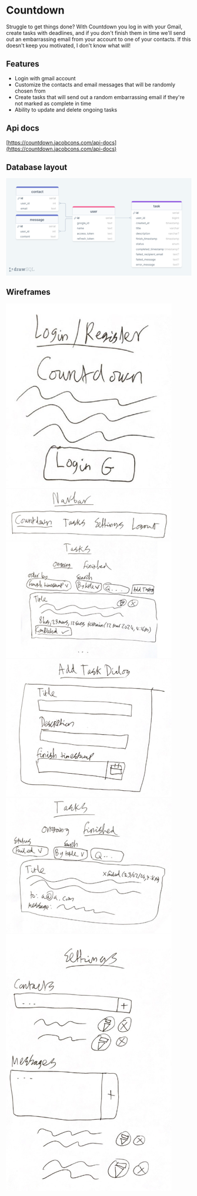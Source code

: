 # Countdown
Struggle to get things done? With Countdown you log in with your Gmail, create tasks with deadlines, and if you don't finish them in time we'll send out an embarrassing email from your account to one of your contacts. If this doesn't keep you motivated, I don't know what will!

## Features
- Login with gmail account
- Customize the contacts and email messages that will be randomly chosen from
- Create tasks that will send out a random embarrassing email if they're not marked as complete in time
- Ability to update and delete ongoing tasks

## Api docs

[https://countdown.jacobcons.com/api-docs](https://countdown.jacobcons.com/api-docs)

## Database layout

![ER diagram](./docs/db-layout.png)

## Wireframes

<img src="./docs/1.jpg" width="450">
<img src="./docs/2.jpg" width="450">
<img src="./docs/3.jpg" width="450">
<img src="./docs/4.jpg" width="450">
<img src="./docs/5.jpg" width="450">
<img src="./docs/6.jpg" width="450">
